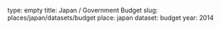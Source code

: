 type: empty
title: Japan / Government Budget
slug: places/japan/datasets/budget
place: japan
dataset: budget
year: 2014
